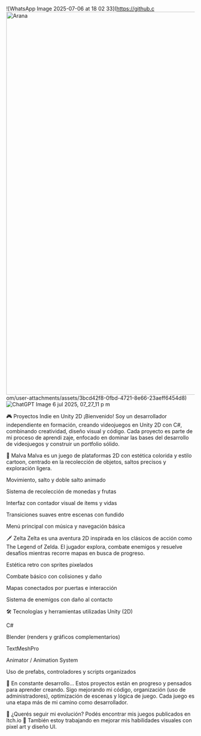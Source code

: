 

![WhatsApp Image 2025-07-06 at 18 02 33](https://github.c<img width="1536" height="1024" alt="Arana" src="https://github.com/user-attachments/assets/cdabae8d-fd81-40f7-a116-e628fc4ba03c" />
om/user-attachments/assets/3bcd42f8-0fbd-4721-8e66-23aeff6454d8)
![ChatGPT Image 6 jul 2025, 07_27_11 p m](https://github.com/user-attachments/assets/6acd2c6b-f41b-4cca-8592-f70f021036d0)



🎮 Proyectos Indie en Unity 2D
¡Bienvenido! Soy un desarrollador independiente en formación, creando videojuegos en Unity 2D con C#, combinando creatividad, diseño visual y código. Cada proyecto es parte de mi proceso de aprendi
zaje, enfocado en dominar las bases del desarrollo de videojuegos y construir un portfolio sólido.

🌿 Malva
Malva es un juego de plataformas 2D con estética colorida y estilo cartoon, centrado en la recolección de objetos, saltos precisos y exploración ligera.

Movimiento, salto y doble salto animado

Sistema de recolección de monedas y frutas

Interfaz con contador visual de ítems y vidas

Transiciones suaves entre escenas con fundido

Menú principal con música y navegación básica

🗡️ Zelta
Zelta es una aventura 2D inspirada en los clásicos de acción como The Legend of Zelda. El jugador explora, combate enemigos y resuelve desafíos mientras recorre mapas en busca de progreso.

Estética retro con sprites pixelados

Combate básico con colisiones y daño

Mapas conectados por puertas e interacción

Sistema de enemigos con daño al contacto

🛠️ Tecnologías y herramientas utilizadas
Unity (2D)

C#

Blender (renders y gráficos complementarios)

TextMeshPro

Animator / Animation System

Uso de prefabs, controladores y scripts organizados

🚧 En constante desarrollo...
Estos proyectos están en progreso y pensados para aprender creando. Sigo mejorando mi código, organización (uso de administradores), optimización de escenas y lógica de juego. Cada juego es una etapa más de mi camino como desarrollador.

📌 ¿Querés seguir mi evolución? Podés encontrar mis juegos publicados en Itch.io
🎨 También estoy trabajando en mejorar mis habilidades visuales con pixel art y diseño UI.
